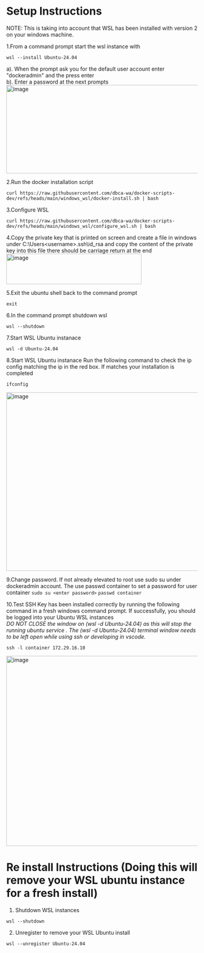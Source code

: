 # Setup Instructions

NOTE: This is taking into account that WSL has been installed with version 2 on your windows machine. 

1.From a command prompt start the wsl instance with 
```
wsl --install Ubuntu-24.04
```
a). When the prompt ask you for the default user account enter "dockeradmin" and the press enter    
b). Enter a password at the next prompts   
<img width="898" height="232" alt="image" src="https://github.com/user-attachments/assets/696c47dd-0af9-44f6-96b5-19dab53a34ba" />   

2.Run the docker installation script    
```
curl https://raw.githubusercontent.com/dbca-wa/docker-scripts-dev/refs/heads/main/windows_wsl/docker-install.sh | bash
```
3.Configure WSL
```
curl https://raw.githubusercontent.com/dbca-wa/docker-scripts-dev/refs/heads/main/windows_wsl/configure_wsl.sh | bash
```
4.Copy the private key that is printed on screen and create a file in windows under C:\Users\<username>\.ssh\id_rsa and copy the content of the private key into this file there should be
carriage return at the end
<img width="356" height="80" alt="image" src="https://github.com/user-attachments/assets/a579f8be-7518-4508-b974-f1a0653025d8" />

5.Exit the ubuntu shell back to the command prompt
```
exit
```
6.In the command prompt shutdown wsl
```
wsl --shutdown
```
7.Start WSL Ubuntu instanace
```
wsl -d Ubuntu-24.04
```
8.Start WSL Ubuntu instanace
Run the following command to check the ip config matching the ip in the red box.  If matches your installation is completed
```
ifconfig
```
<img width="796" height="469" alt="image" src="https://github.com/user-attachments/assets/7e2a98eb-6f60-4e10-b040-0bc7f1ba39bf" />

9.Change password.   If not already elevated to root use sudo su under dockeradmin account.  The use passwd container to set a password for user container
    ```
    sudo su <enter password>
    ```
    ```
    passwd container
    ```
    
10.Test SSH Key has been installed correctly by running the following command in a fresh windows command prompt.  If successfully, you should be logged into your Ubuntu WSL instances   
   *DO NOT CLOSE the window on (wsl -d Ubuntu-24.04) as this will stop the running ubuntu service .  The (wsl -d Ubuntu-24.04) terminal window needs to be left open while using ssh or developing in vscode.*
   
```
ssh -l container 172.29.16.10
```
   
<img width="955" height="499" alt="image" src="https://github.com/user-attachments/assets/c0941998-4c79-4fb7-9edf-e719cb5fd22e" />


# Re install Instructions (Doing this will remove your WSL ubuntu instance for a fresh install)
1.  Shutdown WSL instances
```
wsl --shutdown
```
2. Unregister to remove your WSL Ubuntu install
```
wsl --unregister Ubuntu-24.04
```
    

